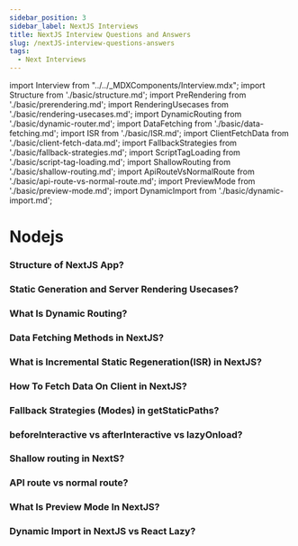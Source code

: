 ```yaml
---
sidebar_position: 3
sidebar_label: NextJS Interviews
title: NextJS Interview Questions and Answers
slug: /nextJS-interview-questions-answers
tags:
  - Next Interviews
---
```


import Interview from "../../_MDXComponents/Interview.mdx";
import Structure from './basic/structure.md';
import PreRendering from './basic/prerendering.md';
import RenderingUsecases from './basic/rendering-usecases.md';
import DynamicRouting from './basic/dynamic-router.md';
import DataFetching from './basic/data-fetching.md';
import ISR from './basic/ISR.md';
import ClientFetchData from './basic/client-fetch-data.md';
import FallbackStrategies from './basic/fallback-strategies.md';
import ScriptTagLoading from './basic/script-tag-loading.md';
import ShallowRouting from './basic/shallow-routing.md';
import ApiRouteVsNormalRoute from './basic/api-route-vs-normal-route.md';
import PreviewMode from './basic/preview-mode.md';
import DynamicImport from './basic/dynamic-import.md';

# Nodejs

<Interview level="Junior">

  ### Structure of NextJS App?
  <Structure />
</Interview>

<Interview level="Junior">

  ### Static Generation and Server Rendering Usecases?
  <RenderingUsecases />
</Interview>

<Interview level="Junior">

  ### What Is Dynamic Routing?
  <DynamicRouting />
</Interview>

<Interview level="Junior">

  ### Data Fetching Methods in NextJS?
  <DataFetching />
</Interview>

<Interview level="Junior">

  ### What is Incremental Static Regeneration(ISR) in NextJS?
  <ISR />
</Interview>

<Interview level="Junior">

  ### How To Fetch Data On Client in NextJS?
  <ClientFetchData />
</Interview>

<Interview level="Junior">

  ### Fallback Strategies (Modes) in getStaticPaths?
  <FallbackStrategies />
</Interview>

<Interview>

  ### beforeInteractive vs afterInteractive vs lazyOnload?
  <ScriptTagLoading />
</Interview>

<Interview>

  ### Shallow routing in NextS?
  <ShallowRouting />
</Interview>

<Interview>

  ### API route vs normal route?
  <ApiRouteVsNormalRoute />
</Interview>

<Interview>

  ### What Is Preview Mode In NextJS?
  <PreviewMode />
</Interview>

<Interview>

  ### Dynamic Import in NextJS vs React Lazy?
  <DynamicImport />
</Interview>


